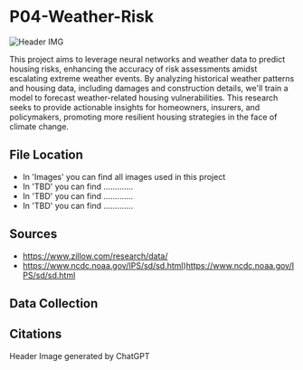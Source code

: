 # P04-Weather-Risk
![Header IMG](Images/DALL·E_WeatherRisk.jpg)

This project aims to leverage neural networks and weather data to predict housing risks, enhancing the accuracy of risk assessments amidst escalating extreme weather events. By analyzing historical weather patterns and housing data, including damages and construction details, we'll train a model to forecast weather-related housing vulnerabilities. This research seeks to provide actionable insights for homeowners, insurers, and policymakers, promoting more resilient housing strategies in the face of climate change.

## File Location
- In 'Images' you can find all images used in this project
- In 'TBD' you can find .............
- In 'TBD' you can find .............
- In 'TBD' you can find .............

## Sources
- https://www.zillow.com/research/data/
- https://www.ncdc.noaa.gov/IPS/sd/sd.html)https://www.ncdc.noaa.gov/IPS/sd/sd.html
	
## Data Collection

## Citations
Header Image generated by ChatGPT 
